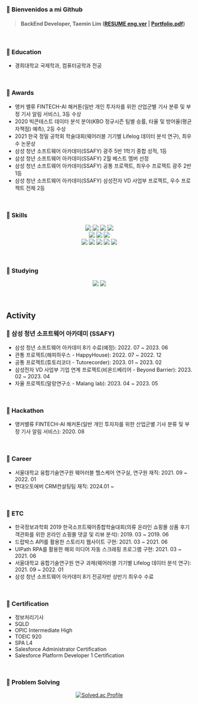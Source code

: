 ### 👋 Bienvenidos a mi Github

> #### BackEnd Developer, Taemin Lim ([RESUME eng.ver](https://docs.google.com/document/d/1eIKgOrzBrYH9V1cI2Z8y5Bd7yUiaMuhcJ3lZxMpHLu4/edit?usp=sharing) |  [Portfolio.pdf](https://drive.google.com/file/d/1GVzghavcNAAiazw6y14bCXvvLVi54WE8/view?usp=sharing))
<br>


### 📌 Education
- 경희대학교 국제학과, 컴퓨터공학과 전공
<br>


### 📌 Awards
- 앵커 밸류 FINTECH-AI 해커톤(일반 개인 투자자를 위한 산업군별 기사 분류 및 부정 기사 알림 서비스), 3등 수상
- 2020 빅콘테스트 데이터 분석 분야(KBO 정규시즌 팀별 승률, 타율 및 방어율(평균자책점) 예측), 2등 수상
- 2021 한국 정밀 공학회 학술대회(웨어러블 기기별 Lifelog 데이터 분석 연구), 최우수 논문상
- 삼성 청년 소프트웨어 아카데미(SSAFY) 광주 5반 1학기 종합 성적, 1등
- 삼성 청년 소프트웨어 아카데미(SSAFY) 2월 베스트 멤버 선정
- 삼성 청년 소프트웨어 아카데미(SSAFY) 공통 프로젝트, 최우수 프로젝트 광주 2반 1등
- 삼성 청년 소프트웨어 아카데미(SSAFY) 삼성전자 VD 사업부 프로젝트, 우수 프로젝트 전체 2등
<br>



### 📌 Skills
<div align="center">
<!-- FrontEnd -->
<img src="https://img.shields.io/badge/vue.js-4FC08D?style=flat&logo=vue.js&logoColor=white"/>

<!-- BackEnd -->
<img src="https://img.shields.io/badge/springboot-6DB33F?style=flat&logo=springboot&logoColor=white"/>
 
<!-- Database -->
<img src="https://img.shields.io/badge/mysql-4479A1?style=flat&logo=mysql&logoColor=white"/>
<img src="https://img.shields.io/badge/mariadb-003545?style=flat&logo=mariadb&logoColor=white"/>
<br>
 
<!-- Language -->
<img src="https://img.shields.io/badge/Java-007396?style=flat&logo=Java&logoColor=white"/>
<img src="https://img.shields.io/badge/JavaScript-F7DF1E?style=flat&logo=JavaScript&logoColor=white"/>
<img src="https://img.shields.io/badge/Python-3776AB?style=flat&logo=Python&logoColor=white"/>
<br>
 
<!-- Cloud -->
<img src="https://img.shields.io/badge/Amazon ec2-FF9900?style=flat&logo=Amazon ec2&logoColor=white"/>
<img src="https://img.shields.io/badge/Amazon S3-569A31?style=flat&logo=Amazon S3&logoColor=white"/>

<!-- CI/CD -->
<img src="https://img.shields.io/badge/docker-2496ED?style=flat&logo=docker&logoColor=white"/>
<img src="https://img.shields.io/badge/jira-0052CC?style=flat&logo=jira&logoColor=white"/>
<img src="https://img.shields.io/badge/git-F05032?style=flat&logo=git&logoColor=white"/> 
</div>
<br>
<br>


### 📌 Studying
<div align="center">
<!-- FrontEnd -->

<!-- BackEnd -->

<!-- Database -->
<img src="https://img.shields.io/badge/redis-DC382D?style=flat&logo=redis&logoColor=white"/>

<!-- Language -->

<!-- Cloud -->

<!-- CI/CD -->
<img src="https://img.shields.io/badge/jenkins-D24939?style=flat&logo=jenkins&logoColor=white"/>
</div>
<br>
<br>


## Activity
### 📌 삼성 청년 소프트웨어 아카데미 (SSAFY)
- 삼성 청년 소프트웨어 아카데미 8기 수료(예정): 2022. 07 ~ 2023. 06
- 관통 프로젝트(해피하우스 - HappyHouse): 2022. 07 ~ 2022. 12
- 공통 프로젝트(튜토리코더 - Tutorecorder): 2023. 01 ~ 2023. 02
- 삼성전자 VD 사업부 기업 연계 프로젝트(비욘드베리어 - Beyond Barrier): 2023. 02 ~ 2023. 04
- 자율 프로젝트(말랑연구소 - Malang lab): 2023. 04 ~ 2023. 05
<br>


### 📌 Hackathon
- 앵커밸류 FINTECH-AI 해커톤(일반 개인 투자자를 위한 산업군별 기사 분류 및 부정 기사 알림 서비스): 2020. 08
<br>


### 📌 Career
- 서울대학교 융합기술연구원 웨어러블 헬스케어 연구실, 연구원 재직: 2021. 09 ~ 2022. 01
- 현대오토에버 CRM컨설팅팀 재직: 2024.01 ~
<br>


### 📌 ETC
- 한국정보과학회 2019 한국소프트웨어종합학술대회(의류 온라인 쇼핑몰 상품 후기 객관화를 위한 온라인 쇼핑몰 댓글 및 리뷰 분석): 2019. 03 ~ 2019. 06
- 드랍박스 API를 활용한 스토리지 웹사이트 구현: 2021. 03 ~ 2021. 06
- UIPath RPA를 활용한 해외 미디어 자동 스크래핑 프로그램 구현: 2021. 03 ~ 2021. 06
- 서울대학교 융합기술연구원 연구 과제(웨어러블 기기별 Lifelog 데이터 분석 연구): 2021. 09 ~ 2022. 01
- 삼성 청년 소프트웨어 아카데미 8기 전공자반 상반기 최우수 수료
<br>


### 📌 Certification
- 정보처리기사
- SQLD
- OPIC Intermediate High
- TOEIC 920
- SPA L4
- Salesforce Administrator Certification
- Salesforce Platform Developer 1 Certification
<br>


<!--Algorithm -->
### 📌 Problem Solving

<div align="center">
 
[![Solved.ac Profile](http://mazassumnida.wtf/api/v2/generate_badge?boj=devTaemin)](https://solved.ac/devTaemin)
 
</div>

